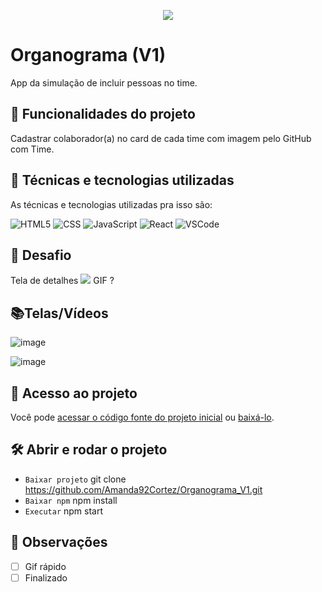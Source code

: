 <p align="center"> <img src="http://img.shields.io/static/v1?label=STATUS_GERAL&message=FINALIZADA&color=RED&style=for-the-badge" #vitrinedev/> </p>

# Organograma (V1)
App da simulação de incluir pessoas no time.

## 🔨 Funcionalidades do projeto
Cadastrar colaborador(a) no card de cada time com imagem pelo GitHub com Time.

## :bookmark_tabs: Técnicas e tecnologias utilizadas
As técnicas e tecnologias utilizadas pra isso são:

![HTML5](https://img.shields.io/badge/HTML-e06b12?style=for-the-badge&logo=html5&logoColor=white)
![CSS](https://img.shields.io/badge/CSS-1283e0?&style=for-the-badge&logo=css3&logoColor=white)
![JavaScript](https://img.shields.io/badge/JavaScript-F7DF1E?style=for-the-badge&logo=javascript&logoColor=414141)
![React](https://img.shields.io/badge/React-414141?style=for-the-badge&logo=react&logoColor=61DAFB)
![VSCode](https://img.shields.io/badge/-VSCode-007ACC?style=for-the-badge&logo=visual-studio-code&logoColor=white)

## 🎯 Desafio
Tela de detalhes
![](img/amostra.gif) GIF ?

## 📚Telas/Vídeos
![image](https://github.com/Amanda92Cortez/Organograma/assets/19363871/b079e83a-23d2-4a2c-8958-38df2a2ecacc)

![image](https://github.com/Amanda92Cortez/Organograma/assets/19363871/70f31606-e29f-45ea-8161-62dce0385e27)

## 📁 Acesso ao projeto
Você pode [acessar o código fonte do projeto inicial](https://github.com/Amanda92Cortez/alura-organograma-v1/tree/main) ou [baixá-lo](https://github.com/Amanda92Cortez/alura-organograma-v1/archive/refs/heads/main.zip).

## 🛠️ Abrir e rodar o projeto
- ` Baixar projeto ` git clone https://github.com/Amanda92Cortez/Organograma_V1.git
- ` Baixar npm ` npm install
- ` Executar ` npm start

## 🔎 Observações
- [ ] Gif rápido
- [ ] Finalizado

